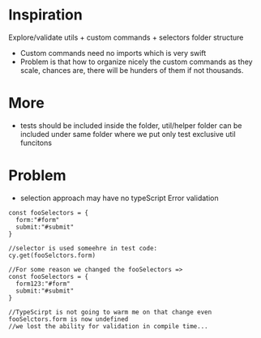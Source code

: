 # Inspiration
Explore/validate utils + custom commands + selectors folder structure
  - Custom commands need no imports which is very swift
  - Problem is that how to organize nicely the custom commands as they scale, chances are, there will be hunders of them if not thousands. 
# More 
- tests should be included inside the folder, util/helper folder can be included under same folder where we put only test exclusive util funcitons
# Problem
- selection approach may have no typeScript Error validation
```
const fooSelectors = {
  form:"#form"
  submit:"#submit"
}

//selector is used someehre in test code:
cy.get(fooSelctors.form)

//For some reason we changed the fooSelectors =>
const fooSelectors = {
  form123:"#form"
  submit:"#submit"
}

//TypeScirpt is not going to warm me on that change even fooSelctors.form is now undefined
//we lost the ability for validation in compile time... 
```
